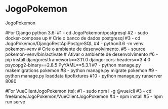 # JogoPokemon
JogoPokemon

#For Django python 3.6:
#1 -  cd JogoPokemon/postgresql
#2 -  sudo docker-compose up  # Crie o banco de dados postgresql
#3 -  cd JogoPokemon/DjangoRestApiPostgreSQL
#4 -  python3.6 -m venv pokemon-venv  # Crie o ambiente de desenvolvimento.
#5 -  source pokemon-venv/bin/activate  # Ativar o ambiente de desenvolvimento
#6 -  pip install djangorestframework==3.11.0 django-cors-headers==3.4.0 psycopg2-binary==2.8.5 PyYAML==5.3.1
#7 -  python manage.py makemigrations pokemon
#8 -  python manage.py migrate pokemon
#9 -  python manage.py loaddata tipofixtures
#10 - python manage.py runserver 8080

#For VueClientJogoPokemon (ts):
#1 - sudo npm i -g @vue/cli
#3 - cd freelance/JogoPokemon/VueClientJogoPokemon
#4 - npm install
#5 - npm run serve
